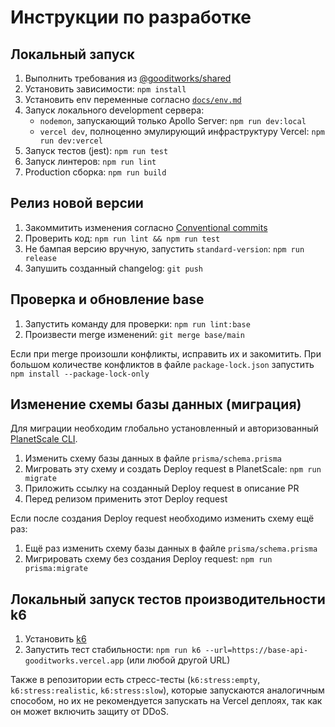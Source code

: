 # Инструкции по разработке

## Локальный запуск
1. Выполнить требования из [@gooditworks/shared](https://github.com/gooditworks/shared#%D0%B8%D1%81%D0%BF%D0%BE%D0%BB%D1%8C%D0%B7%D0%BE%D0%B2%D0%B0%D0%BD%D0%B8%D0%B5)
2. Установить зависимости: `npm install`
3. Установить env переменные согласно [`docs/env.md`](docs/env.md)
4. Запуск локального development сервера:
   - `nodemon`, запускающий только Apollo Server: `npm run dev:local`
   - `vercel dev`, полноценно эмулирующий инфраструктуру Vercel: `npm run dev:vercel`
5. Запуск тестов (jest): `npm run test`
6. Запуск линтеров: `npm run lint`
7. Production сборка: `npm run build`

## Релиз новой версии
1. Закоммитить изменения согласно [Conventional commits](https://www.conventionalcommits.org)
2. Проверить код: `npm run lint && npm run test`
3. Не бампая версию вручную, запустить `standard-version`: `npm run release`
4. Запушить созданный changelog: `git push`

## Проверка и обновление base
1. Запустить команду для проверки: `npm run lint:base`
2. Произвести merge изменений: `git merge base/main`

Если при merge произошли конфликты, исправить их и закомитить. При большом количестве конфликтов в файле `package-lock.json` запустить `npm install --package-lock-only`

## Изменение схемы базы данных (миграция)

Для миграции необходим глобально установленный и авторизованный [PlanetScale CLI](https://docs.planetscale.com/reference/planetscale-environment-setup).

1. Изменить схему базы данных в файле `prisma/schema.prisma`
2. Мигровать эту схему и создать Deploy request в PlanetScale: `npm run migrate`
3. Приложить ссылку на созданный Deploy request в описание PR
4. Перед релизом применить этот Deploy request

Если после создания Deploy request необходимо изменить схему ещё раз:
1. Ещё раз изменить схему базы данных в файле `prisma/schema.prisma`
2. Мигрировать схему без создания Deploy request: `npm run prisma:migrate`

## Локальный запуск тестов производительности k6

1. Установить [k6](https://k6.io/docs/getting-started/installation/)
2. Запустить тест стабильности: `npm run k6 --url=https://base-api-gooditworks.vercel.app` (или любой другой URL)

Также в репозитории есть стресс-тесты (`k6:stress:empty`, `k6:stress:realistic`, `k6:stress:slow`), которые запускаются аналогичным способом, но их не рекомендуется запускать на Vercel деплоях, так как он может включить защиту от DDoS.